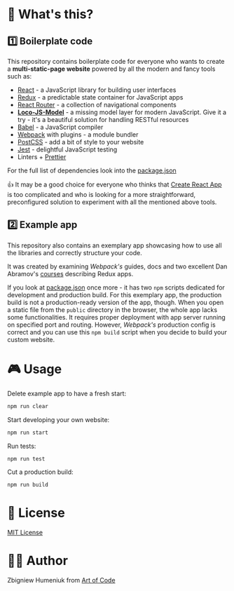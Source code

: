 # 🧐 What's this?

## 1️⃣ Boilerplate code

This repository contains boilerplate code for everyone who wants to create a **multi-static-page website** powered by all the modern and fancy tools such as:

* [React](https://reactjs.org) - a JavaScript library for building user interfaces
* [Redux](https://redux.js.org) - a predictable state container for JavaScript apps
* [React Router](https://reacttraining.com/react-router) - a collection of navigational components
* [**Loco-JS-Model**](https://github.com/locoframework/loco-js-model) - a missing model layer for modern JavaScript. Give it a try - it's a beautiful solution for handling RESTful resources
* [Babel](https://babeljs.io) - a JavaScript compiler
* [Webpack](https://webpack.js.org) with plugins - a module bundler
* [PostCSS](https://github.com/postcss/postcss) - add a bit of style to your website
* [Jest](https://facebook.github.io/jest) - delightful JavaScript testing
* Linters + [Prettier](https://prettier.io)

For the full list of dependencies look into the [package.json](https://github.com/artofcodelabs/front-end-boilerplate/blob/master/package.json)

👍 It may be a good choice for everyone who thinks that [Create React App](https://github.com/facebook/create-react-app) is too complicated and who is looking for a more straightforward, preconfigured solution to experiment with all the mentioned above tools.

## 2️⃣ Example app

This repository also contains an exemplary app showcasing how to use all the libraries and correctly structure your code.

It was created by examining _Webpack's_ guides, docs and two excellent Dan Abramov's [courses](https://egghead.io/redux) describing Redux apps.

If you look at [package.json](https://github.com/artofcodelabs/front-end-boilerplate/blob/master/package.json) once more - it has two `npm` scripts dedicated for development and production build.
For this exemplary app, the production build is not a production-ready version of the app, though. When you open a static file from the `public` directory in the browser, the whole app lacks some functionalities. It requires proper deployment with app server running on specified port and routing.
However, _Webpack's_ production config is correct and you can use this `npm build` script when you decide to build your custom website.

# 🎮 Usage

Delete example app to have a fresh start:

```bash
npm run clear
```

Start developing your own website:

```bash
npm run start
```

Run tests:

```bash
npm run test
```

Cut a production build:

```bash
npm run build
```

# 📜 License

[MIT License](https://opensource.org/licenses/MIT)

# 👨‍🏭 Author

Zbigniew Humeniuk from [Art of Code](http://artofcode.co)